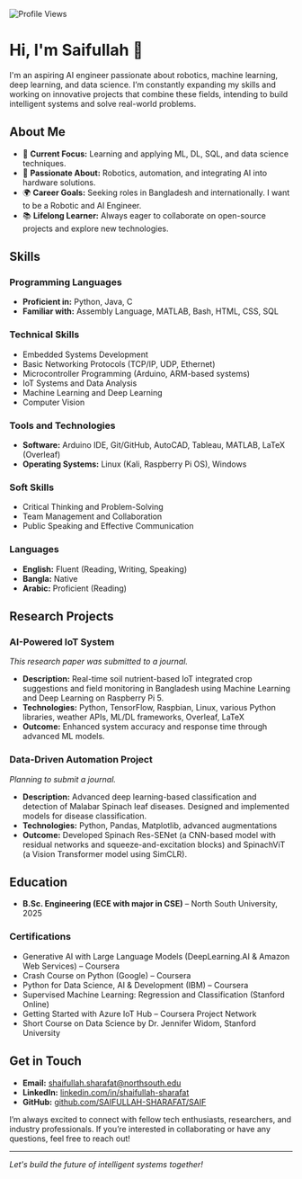 ![Profile Views](https://komarev.com/ghpvc/?username=SAIFULLAH-SHARAFAT&color=green)

# Hi, I'm Saifullah 👋

I'm an aspiring AI engineer passionate about robotics, machine learning, deep learning, and data science. I’m constantly expanding my skills and working on innovative projects that combine these fields, intending to build intelligent systems and solve real-world problems.

## About Me

- 🔭 **Current Focus:** Learning and applying ML, DL, SQL, and data science techniques.
- 🤖 **Passionate About:** Robotics, automation, and integrating AI into hardware solutions.
- 🌍 **Career Goals:** Seeking roles in Bangladesh and internationally. I want to be a Robotic and AI Engineer.
- 📚 **Lifelong Learner:** Always eager to collaborate on open-source projects and explore new technologies.

## Skills

### Programming Languages
- **Proficient in:** Python, Java, C  
- **Familiar with:** Assembly Language, MATLAB, Bash, HTML, CSS, SQL

### Technical Skills
- Embedded Systems Development  
- Basic Networking Protocols (TCP/IP, UDP, Ethernet)  
- Microcontroller Programming (Arduino, ARM-based systems)  
- IoT Systems and Data Analysis  
- Machine Learning and Deep Learning  
- Computer Vision

### Tools and Technologies
- **Software:** Arduino IDE, Git/GitHub, AutoCAD, Tableau, MATLAB, LaTeX (Overleaf)
- **Operating Systems:** Linux (Kali, Raspberry Pi OS), Windows

### Soft Skills
- Critical Thinking and Problem-Solving  
- Team Management and Collaboration  
- Public Speaking and Effective Communication

### Languages
- **English:** Fluent (Reading, Writing, Speaking)  
- **Bangla:** Native  
- **Arabic:** Proficient (Reading)

## Research Projects

### AI-Powered IoT System  
*This research paper was submitted to a journal.*  
- **Description:** Real-time soil nutrient-based IoT integrated crop suggestions and field monitoring in Bangladesh using Machine Learning and Deep Learning on Raspberry Pi 5.  
- **Technologies:** Python, TensorFlow, Raspbian, Linux, various Python libraries, weather APIs, ML/DL frameworks, Overleaf, LaTeX  
- **Outcome:** Enhanced system accuracy and response time through advanced ML models.

### Data-Driven Automation Project  
*Planning to submit a journal.*  
- **Description:** Advanced deep learning-based classification and detection of Malabar Spinach leaf diseases. Designed and implemented models for disease classification.  
- **Technologies:** Python, Pandas, Matplotlib, advanced augmentations  
- **Outcome:** Developed Spinach Res-SENet (a CNN-based model with residual networks and squeeze-and-excitation blocks) and SpinachViT (a Vision Transformer model using SimCLR).

## Education

- **B.Sc. Engineering (ECE with major in CSE)** – North South University, 2025

### Certifications
- Generative AI with Large Language Models (DeepLearning.AI & Amazon Web Services) – Coursera  
- Crash Course on Python (Google) – Coursera  
- Python for Data Science, AI & Development (IBM) – Coursera  
- Supervised Machine Learning: Regression and Classification (Stanford Online)  
- Getting Started with Azure IoT Hub – Coursera Project Network  
- Short Course on Data Science by Dr. Jennifer Widom, Stanford University

## Get in Touch

- **Email:** [shaifullah.sharafat@northsouth.edu](mailto:shaifullah.sharafat@northsouth.edu)  
- **LinkedIn:** [linkedin.com/in/shaifullah-sharafat](https://www.linkedin.com/in/shaifullah-sharafat/)  
- **GitHub:** [github.com/SAIFULLAH-SHARAFAT/SAIF](https://github.com/SAIFULLAH-SHARAFAT/SAIF)

I’m always excited to connect with fellow tech enthusiasts, researchers, and industry professionals. If you’re interested in collaborating or have any questions, feel free to reach out!

---

*Let's build the future of intelligent systems together!*

